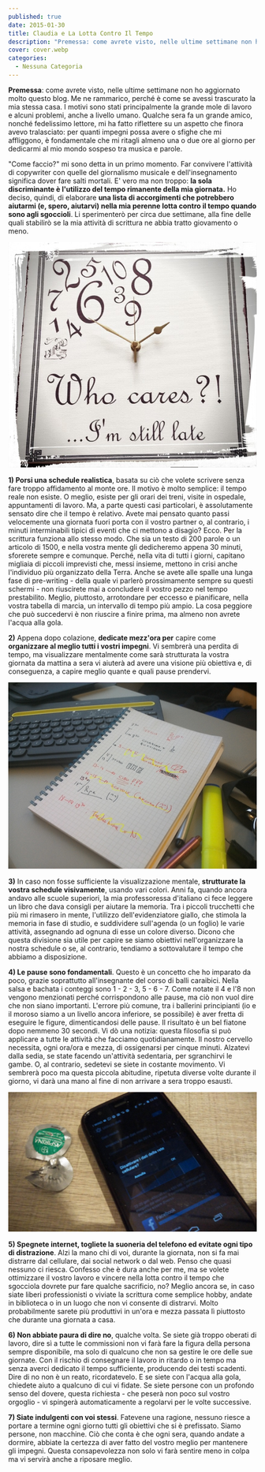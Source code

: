 ```yaml
---
published: true
date: 2015-01-30
title: Claudia e La Lotta Contro Il Tempo
description: "Premessa: come avrete visto, nelle ultime settimane non ho aggiornato molto questo blog. Me ne rammarico, perché è come se avessi trascurato la mia stessa casa. I motivi sono stati principalmente la grande mole di lavoro e alcuni problemi, anche a livello umano. Qualche sera fa un grande amico, nonché fedelissimo lettore, mi ha fatto riflettere su un aspetto che finora avevo tralasciato: per quanti impegni possa avere o sfighe che mi affliggono, è fondamentale che mi ritagli almeno una o due ore al giorno per dedicarmi al mio mondo sospeso tra musica e parole."
cover: cover.webp
categories:
  - Nessuna Categoria
---
```

**Premessa**: come avrete visto, nelle ultime settimane non ho aggiornato molto questo blog. Me ne rammarico, perché è come se avessi trascurato la mia stessa casa. I motivi sono stati principalmente la grande mole di lavoro e alcuni problemi, anche a livello umano. Qualche sera fa un grande amico, nonché fedelissimo lettore, mi ha fatto riflettere su un aspetto che finora avevo tralasciato: per quanti impegni possa avere o sfighe che mi affliggono, è fondamentale che mi ritagli almeno una o due ore al giorno per dedicarmi al mio mondo sospeso tra musica e parole.

"Come faccio?" mi sono detta in un primo momento. Far convivere l'attività di copywriter con quelle del giornalismo musicale e dell'insegnamento significa dover fare salti mortali. E' vero ma non troppo: **la sola discriminante è l'utilizzo del tempo rimanente della mia giornata.** Ho deciso, quindi, di elaborare **una lista di accorgimenti che potrebbero aiutarmi (e, spero, aiutarvi) nella mia perenne lotta contro il tempo quando sono agli sgoccioli**. Li sperimenterò per circa due settimane, alla fine delle quali stabilirò se la mia attività di scrittura ne abbia tratto giovamento o meno.

![Who Cares?! I'm still late](./IMG_20150129_162540.jpg)

**1) Porsi una schedule realistica**, basata su ciò che volete scrivere senza fare troppo affidamento al monte ore. Il motivo è molto semplice: il tempo reale non esiste. O meglio, esiste per gli orari dei treni, visite in ospedale, appuntamenti di lavoro. Ma, a parte questi casi particolari, è assolutamente sensato dire che il tempo è relativo. Avete mai pensato quanto passi velocemente una giornata fuori porta con il vostro partner o, al contrario, i minuti interminabili tipici di eventi che ci mettono a disagio? Ecco. Per la scrittura funziona allo stesso modo. Che sia un testo di 200 parole o un articolo di 1500, e nella vostra mente gli dedicheremo appena 30 minuti, sforerete sempre e comunque. Perché, nella vita di tutti i giorni, capitano migliaia di piccoli imprevisti che, messi insieme, mettono in crisi anche l'individuo più organizzato della Terra. Anche se avete alle spalle una lunga fase di pre-writing - della quale vi parlerò prossimamente sempre su questi schermi - non riuscirete mai a concludere il vostro pezzo nel tempo prestabilito. Meglio, piuttosto, arrotondare per eccesso e pianificare, nella vostra tabella di marcia, un intervallo di tempo più ampio. La cosa peggiore che può succedervi è non riuscire a finire prima, ma almeno non avrete l'acqua alla gola.

**2)** Appena dopo colazione, **dedicate mezz'ora per** capire come **organizzare al meglio tutti i vostri impegni**. Vi sembrerà una perdita di tempo, ma visualizzare mentalmente come sarà strutturata la vostra giornata da mattina a sera vi aiuterà ad avere una visione più obiettiva e, di conseguenza, a capire meglio quante e quali pause prendervi.

![Quaderno](./14225461836121647630913.jpg)

**3)** In caso non fosse sufficiente la visualizzazione mentale, **strutturate la vostra schedule visivamente**, usando vari colori. Anni fa, quando ancora andavo alle scuole superiori, la mia professoressa d'italiano ci fece leggere un libro che dava consigli per aiutare la memoria. Tra i piccoli trucchetti che più mi rimasero in mente, l'utilizzo dell'evidenziatore giallo, che stimola la memoria in fase di studio, e suddividere sull'agenda (o un foglio) le varie attività, assegnando ad ognuna di esse un colore diverso. Dicono che questa divisione sia utile per capire se siamo obiettivi nell'organizzare la nostra schedule o se, al contrario, tendiamo a sottovalutare il tempo che abbiamo a disposizione.

**4) Le pause sono fondamentali**. Questo è un concetto che ho imparato da poco, grazie soprattutto all'insegnante del corso di balli caraibici. Nella salsa e bachata i conteggi sono 1 - 2 - 3, 5 - 6 - 7. Come notate il 4 e l'8 non vengono menzionati perché corrispondono alle pause, ma ciò non vuol dire che non siano importanti. L'errore più comune, tra i ballerini principianti (io e il moroso siamo a un livello ancora inferiore, se possibile) è aver fretta di eseguire le figure, dimenticandosi delle pause. Il risultato è un bel fiatone dopo nemmeno 30 secondi. Vi dò una notizia: questa filosofia si può applicare a tutte le attività che facciamo quotidianamente. Il nostro cervello necessita, ogni ora/ora e mezza, di ossigenarsi per cinque minuti. Alzatevi dalla sedia, se state facendo un'attività sedentaria, per sgranchirvi le gambe. O, al contrario, sedetevi se siete in costante movimento. Vi sembrerà poco ma questa piccola abitudine, ripetuta diverse volte durante il giorno, vi darà una mano al fine di non arrivare a sera troppo esausti.

![Aspirina e telefono](./IMG_20150129_224304.jpg)

**5) Spegnete internet, togliete la suoneria del telefono ed evitate ogni tipo di distrazione**. Alzi la mano chi di voi, durante la giornata, non si fa mai distrarre dal cellulare, dai social network o dal web. Penso che quasi nessuno ci riesca. Confesso che è dura anche per me, ma se volete ottimizzare il vostro lavoro e vincere nella lotta contro il tempo che sgocciola dovrete pur fare qualche sacrificio, no? Meglio ancora se, in caso siate liberi professionisti o viviate la scrittura come semplice hobby, andate in biblioteca o in un luogo che non vi consente di distrarvi. Molto probabilmente sarete più produttivi in un'ora e mezza passata lì piuttosto che durante una giornata a casa.

**6) Non abbiate paura di dire no**, qualche volta. Se siete già troppo oberati di lavoro, dire sì a tutte le commissioni non vi farà fare la figura della persona sempre disponibile, ma solo di qualcuno che non sa gestire le ore delle sue giornate. Con il rischio di consegnare il lavoro in ritardo o in tempo ma senza averci dedicato il tempo sufficiente, producendo dei testi scadenti. Dire di no non è un reato, ricordatevelo. E se siete con l'acqua alla gola, chiedete aiuto a qualcuno di cui vi fidate. Se siete persone con un profondo senso del dovere, questa richiesta - che peserà non poco sul vostro orgoglio - vi spingerà automaticamente a regolarvi per le volte successive.

**7) Siate indulgenti con voi stessi**. Fatevene una ragione, nessuno riesce a portare a termine ogni giorno tutti gli obiettivi che si è prefissato. Siamo persone, non macchine. Ciò che conta è che ogni sera, quando andate a dormire, abbiate la certezza di aver fatto del vostro meglio per mantenere gli impegni. Questa consapevolezza non solo vi farà sentire meno in colpa ma vi servirà anche a riposare meglio.
